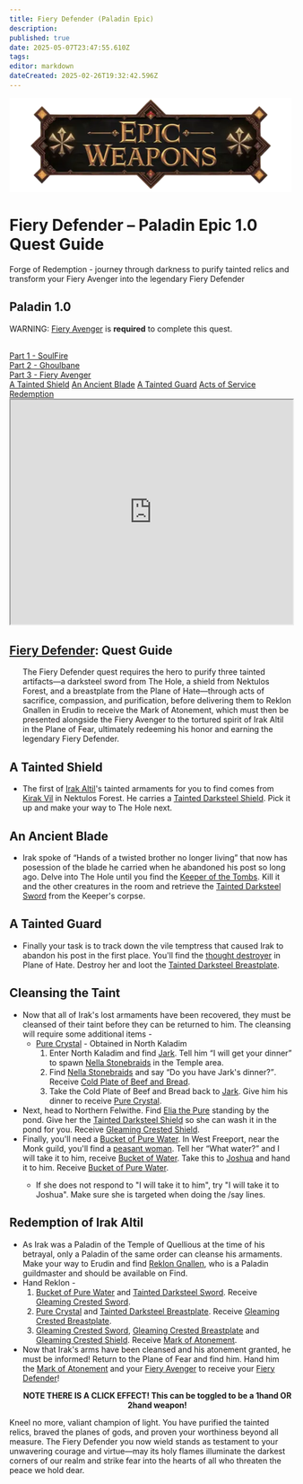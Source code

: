 ```yaml
---
title: Fiery Defender (Paladin Epic)
description: 
published: true
date: 2025-05-07T23:47:55.610Z
tags: 
editor: markdown
dateCreated: 2025-02-26T19:32:42.596Z
---
```


<!-- ───────────── Paladin Epic 1.0 – Fiery Defender ───────────── -->
<div class="page-container">

  <!-- Header ------------------------------------------------------- -->
  <div class="hero-card">
    <img src="/epicweapons.webp" alt="Epic Paladin Weapons Banner" class="hero-img">
    <h1 class="hero-title">Fiery Defender – Paladin Epic&nbsp;1.0 Quest Guide</h1>
    <p class="hero-sub">Forge of Redemption - journey through darkness to purify tainted relics and transform your Fiery Avenger into the legendary Fiery Defender</p>
  </div>

  <!-- Original top-level heading kept intact ----------------------- -->
  <h2 id="top" class="quest-card">Paladin 1.0</h2>
  <div class="epic-warning">
    <p>WARNING: <a href="https://eqdb.net/item/detail/11050">Fiery Avenger</a> is <b>required</b> to complete this quest.</p><br>
    <a href="https://wiki.heroesjourneyemu.com/en/equipment-guide/epics/soulfire">Part 1 - SoulFire</a><br>
    <a href="https://wiki.heroesjourneyemu.com/en/equipment-guide/epics/pal-epic/ghoulbane">Part 2 - Ghoulbane</a><br>
    <a href="https://wiki.heroesjourneyemu.com/en/equipment-guide/epics/pal-epic/fiery-avenger">Part 3 - Fiery Avenger</a>
  </div>

  <!-- Quick-Nav ---------------------------------------------------- -->
  <nav class="toc-nav">
    <a href="#shield">A Tainted Shield</a>
    <a href="#sword">An Ancient Blade</a>
    <a href="#bp">A Tainted Guard</a>
    <a href="#legwork">Acts of Service</a>
    <a href="#final">Redemption</a>
  </nav>

  <!-- Item Preview ------------------------------------------------- -->
  <iframe src="https://eqdb.net/item/detail/11050" width="100%" height="400"></iframe>

  <!-- Intro -------------------------------------------------------- -->
  <div class="quest-card" id="intro">
<h2><a href="https://eqdb.net/item/detail/11050">Fiery Defender</a>: Quest Guide</h2>
    <ul>
      The Fiery Defender quest requires the hero to purify three tainted artifacts—a darksteel sword from The Hole, a shield from Nektulos Forest, and a breastplate from the Plane of Hate—through acts of sacrifice, compassion, and purification, before delivering them to Reklon Gnallen in Erudin to receive the Mark of Atonement, which must then be presented alongside the Fiery Avenger to the tortured spirit of Irak Altil in the Plane of Fear, ultimately redeeming his honor and earning the legendary Fiery Defender.
    </ul>
  </div>

  <!-- ────────── A Tainted Shield ────────── -->
  <div class="quest-card" id="shield">
<h2>A Tainted Shield</h2>
<ul>
  <li>The first of <a href="https://eqdb.net/npc/detail/72078">Irak Altil</a>'s tainted armaments for you to find comes from <a href="https://eqdb.net/npc/detail/25301">Kirak Vil</a> in Nektulos Forest. He carries a <a href="https://eqdb.net/item/detail/29002">Tainted Darksteel Shield</a>. Pick it up and make your way to The Hole next.</li>
</ul>
  </div>

  <!-- ────────── An Ancient Blade ────────── -->
  <div class="quest-card" id="sword">
<h2>An Ancient Blade</h2>
<ul>
  <li>Irak spoke of <q>Hands of a twisted brother no longer living</q> that now has posession of the blade he carried when he abandoned his post so long ago. Delve into The Hole until you find the <a href="https://eqdb.net/npc/detail/39116">Keeper of the Tombs</a>. Kill it and the other creatures in the room and retrieve the <a href="https://eqdb.net/item/detail/29000">Tainted Darksteel Sword</a> from the Keeper's corpse.</li>
    </ul>
  </div>

  <!-- ────────── A Tainted Guard ────────── -->
  <div class="quest-card final" id="bp">
<h2>A Tainted Guard</h2>
<ul>
  <li>Finally your task is to track down the vile temptress that caused Irak to abandon his post in the first place. You'll find the <a href="https://eqdb.net/npc/detail/186150">thought destroyer</a> in Plane of Hate. Destroy her and loot the <a href="https://eqdb.net/item/detail/29001">Tainted Darksteel Breastplate</a>.</li>
</ul>
  </div>
  
  <!-- ────────── Cleansing the Taint ────────── -->
  <div class="quest-card final" id="legwork">
<h2>Cleansing the Taint</h2>
<ul>
  <li>Now that all of Irak's lost armaments have been recovered, they must be cleansed of their taint before they can be returned to him. The cleansing will require some additional items - 
  <ul>
    <li><a href="https://eqdb.net/item/detail/29006">Pure Crystal</a> - Obtained in North Kaladim
      <ol>
        <li>Enter North Kaladim and find <a href="https://eqdb.net/npc/detail/67056">Jark</a>. Tell him <q>I will get your dinner</q> to spawn <a href="https://eqdb.net/npc/detail/67090">Nella Stonebraids</a> in the Temple area.
        <li>Find <a href="https://eqdb.net/npc/detail/67090">Nella Stonebraids</a> and say <q>Do you have Jark's dinner?</q>. Receive <a href="https://eqdb.net/item/detail/29007">Cold Plate of Beef and Bread</a>.</li>
        <li>Take the Cold Plate of Beef and Bread back to <a href="https://eqdb.net/npc/detail/67056">Jark</a>. Give him his dinner to receive <a href="https://eqdb.net/item/detail/29006">Pure Crystal</a>.</li>
      </ol>
    </ul>
      <li>Next, head to Northern Felwithe. Find <a href="https://eqdb.net/npc/detail/61013">Elia the Pure</a> standing by the pond. Give her the <a href="https://eqdb.net/item/detail/29002">Tainted Darksteel Shield</a> so she can wash it in the pond for you. Receive <a href="https://eqdb.net/item/detail/29005">Gleaming Crested Shield</a>.</li>
    <li>Finally, you'll need a <a href="https://eqdb.net/item/detail/29009">Bucket of Pure Water</a>. In West Freeport, near the Monk guild, you'll find a <a href="https://eqdb.net/npc/detail/9122">peasant woman</a>. Tell her <q>What water?</q> and <quote>I will take it to him</quote>, receive <a href="https://eqdb.net/item/detail/29008">Bucket of Water</a>. Take this to <a href="https://eqdb.net/npc/detail/9121">Joshua</a> and hand it to him. Receive <a href="https://eqdb.net/item/detail/29009">Bucket of Pure Water</a>.</li>
      <ul>
        <li>If she does not respond to "I will take it to him", try "I will take it to Joshua". Make sure she is targeted when doing the /say lines.</li>
      </ul>
    </ul> 
  </div>
  
  <!-- ────────── Redemption ────────── -->
  <div class="quest-card final" id="final">
<h2>Redemption of Irak Altil</h2>
<ul>
  <li>As Irak was a Paladin of the Temple of Quellious at the time of his betrayal, only a Paladin of the same order can cleanse his armaments. Make your way to Erudin and find <a href="https://eqdb.net/npc/detail/24044">Reklon Gnallen</a>, who is a Paladin guildmaster and should be available on Find.</li>
  <li>Hand Reklon - 
    <ol>
      <li><a href="https://eqdb.net/item/detail/29009">Bucket of Pure Water</a> and <a href="https://eqdb.net/item/detail/29000">Tainted Darksteel Sword</a>. Receive <a href="https://eqdb.net/item/detail/29003">Gleaming Crested Sword</a>.</li>
      <li><a href="https://eqdb.net/item/detail/29006">Pure Crystal</a> and <a href="https://eqdb.net/item/detail/29001">Tainted Darksteel Breastplate</a>. Receive <a href="https://eqdb.net/item/detail/29004">Gleaming Crested Breastplate</a>.</li>
      <li><a href="https://eqdb.net/item/detail/29003">Gleaming Crested Sword</a>, <a href="https://eqdb.net/item/detail/29004">Gleaming Crested Breastplate</a> and <a href="https://eqdb.net/item/detail/29005">Gleaming Crested Shield</a>. Receive <a href="https://eqdb.net/item/detail/29010">Mark of Atonement</a>.</li>
    </ol>
    <li>Now that Irak's arms have been cleansed and his atonement granted, he must be informed! Return to the Plane of Fear and find him. Hand him the <a href="https://eqdb.net/item/detail/29010">Mark of Atonement</a> and your <a href="https://eqdb.net/item/detail/11050">Fiery Avenger</a> to receive your <a href="https://eqdb.net/item/detail/11050">Fiery Defender</a>!
      <p><b><center>NOTE THERE IS A CLICK EFFECT! This can be toggled to be a 1hand OR 2hand weapon!</center></b></p>
    </ul>        
  </div>
  <p class="reward">Kneel no more, valiant champion of light. You have purified the tainted relics, braved the planes of gods, and proven your worthiness beyond all measure. The Fiery Defender you now wield stands as testament to your unwavering courage and virtue—may its holy flames illuminate the darkest corners of our realm and strike fear into the hearts of all who threaten the peace we hold dear.</p>
</div>
